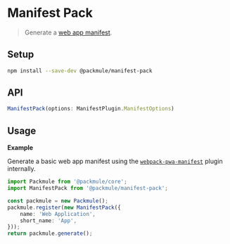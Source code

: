 # Manifest Pack
> Generate a [web app manifest](https://developer.mozilla.org/en-US/docs/Web/Manifest).

## Setup
```bash
npm install --save-dev @packmule/manifest-pack
```

## API
```ts
ManifestPack(options: ManifestPlugin.ManifestOptions)
```

## Usage

**Example**

Generate a basic web app manifest using the [`webpack-pwa-manifest`](https://www.npmjs.com/package/webpack-pwa-manifest) plugin internally.

```ts
import Packmule from '@packmule/core';
import ManifestPack from '@packmule/manifest-pack';

const packmule = new Packmule();
packmule.register(new ManifestPack({
    name: 'Web Application',
    short_name: 'App',
}));
return packmule.generate();
```
